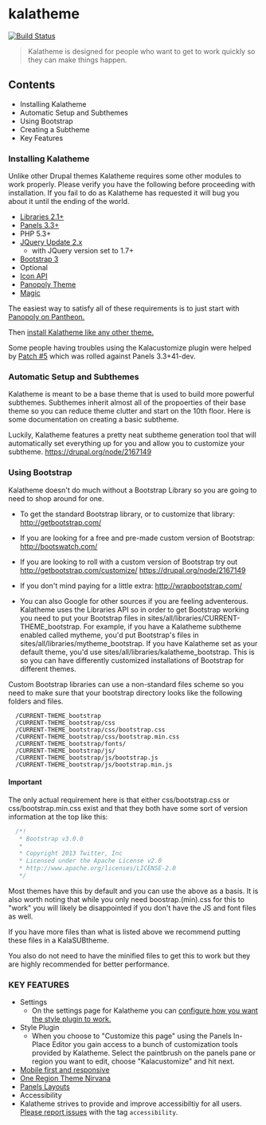 # kalatheme

[![Build Status](https://travis-ci.org/drupalprojects/kalatheme.svg?branch=master)](https://travis-ci.org/drupalprojects/kalatheme)

> Kalatheme is designed for people who want to get to work quickly so they can make things happen.


## Contents

 * Installing Kalatheme
 * Automatic Setup and Subthemes
 * Using Bootstrap
 * Creating a Subtheme
 * Key Features

### Installing Kalatheme

Unlike other Drupal themes Kalatheme requires some other modules to work
properly. Please verify you have the following before proceeding with
installation. If you fail to do as Kalatheme has requested it will bug
you about it until the ending of the world.

 - [Libraries 2.1+](https://www.drupal.org/project/libraries)
 - [Panels 3.3+](https://www.drupal.org/project/panels)
 - PHP 5.3+
 - [JQuery Update 2.x](https://www.drupal.org/project/jquery_update)
   - with JQuery version set to 1.7+
 - [Bootstrap 3](http://getbootstrap.com/)
 - Optional
  - [Icon API](https://www.drupal.org/project/icon)
  - [Panopoly Theme](https://www.drupal.org/project/panopoly_theme)
  - [Magic](https://www.drupal.org/project/magic)

The easiest way to satisfy all of these requirements is to just start with
[Panopoly on Pantheon.](https://drupal.org/node/2175703)

Then [install Kalatheme like any other theme.](http://drupal.org/documentation/install/modules-themes)


Some people having troubles using the Kalacustomize plugin were helped by
[Patch #5](https://drupal.org/node/2024441)
which was rolled against Panels 3.3+41-dev.

### Automatic Setup and Subthemes

Kalatheme is meant to be a base theme that is used to build more powerful
subthemes. Subthemes inherit almost all of the propoerties of their base theme
so you can reduce theme clutter and start on the 10th floor. Here is some
documentation on creating a basic subtheme.

Luckily, Kalatheme features a pretty neat subtheme generation tool that will
automatically set everything up for you and allow you to customize your
subtheme.
https://drupal.org/node/2167149


### Using Bootstrap

Kalatheme doesn't do much without a Bootstrap Library so you are going to need
to shop around for one.

 - To get the standard Bootstrap library, or to customize that library:
 http://getbootstrap.com/

 - If you are looking for a free and pre-made custom version of Bootstrap:
 http://bootswatch.com/

 - If you are looking to roll with a custom version of Bootstrap try out
 http://getbootstrap.com/customize/
 https://drupal.org/node/2167149

 - If you don't mind paying for a little extra:
 http://wrapbootstrap.com/

 - You can also Google for other sources if you are feeling adventerous.
Kalatheme uses the Libraries API so in order to get Bootstrap working you need
to put your Bootstrap files in sites/all/libraries/CURRENT-THEME_bootstrap. For
example, if you have a Kalatheme subtheme enabled called mytheme, you'd put
Bootstrap's files in sites/all/libraries/mytheme_bootstrap. If you have
Kalatheme set as your default theme, you'd use
sites/all/libraries/kalatheme_bootstrap.
This is so you can have differently customized installations of Bootstrap for
different themes.

Custom Bootstrap libraries can use a non-standard files scheme so you need to
make sure that your bootstrap directory looks like the following folders and
files.

```
  /CURRENT-THEME_bootstrap
  /CURRENT-THEME_bootstrap/css
  /CURRENT-THEME_bootstrap/css/bootstrap.css
  /CURRENT-THEME_bootstrap/css/bootstrap.min.css
  /CURRENT-THEME_bootstrap/fonts/
  /CURRENT-THEME_bootstrap/js/
  /CURRENT-THEME_bootstrap/js/bootstrap.js
  /CURRENT-THEME_bootstrap/js/bootstrap.min.js
```

#### Important

The only actual requirement here is that either css/bootstrap.css or
css/bootstrap.min.css exist and that they both have some sort of version
information at the top like this:

```js
  /*!
   * Bootstrap v3.0.0
   *
   * Copyright 2013 Twitter, Inc
   * Licensed under the Apache License v2.0
   * http://www.apache.org/licenses/LICENSE-2.0
   */
```

Most themes have this by default and you can use the above as a basis. It is
also worth noting that while you only need boostrap.(min).css for this to "work"
you will likely be disappointed if you don't have the JS and font files as well.

If you have more files than what is listed above we recommend putting these
files in a KalaSUBtheme.

You also do not need to have the minified files to get this to work but they are
highly recommended for better performance.

### KEY FEATURES

 - Settings
   - On the settings page for Kalatheme you can [configure how you want the style
 plugin to work.](https://drupal.org/node/2167213)
 - Style Plugin
   - When you choose to "Customize this page" using the Panels In-Place Editor you
 gain access to a bunch of customization tools provided by Kalatheme. Select the
 paintbrush on the panels pane or region you want to edit, choose "Kalacustomize" and hit next.
 - [Mobile first and responsive](https://drupal.org/node/2167215)
 - [One Region Theme Nirvana](https://drupal.org/node/2167223)
 - [Panels Layouts](https://drupal.org/node/2167225)
 -  Accessibility
   - Kalatheme strives to provide and improve accessibiltiy for all users. [Please
 report issues](https://github.com/drupalprojects/kalatheme/issues) with the tag `accessibility`.
